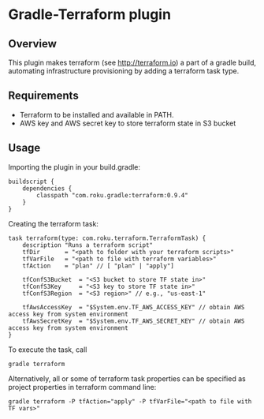 # Gradle-Terraform plugin

## Overview

This plugin makes terraform (see http://terraform.io) a part of a gradle build, automating infrastructure provisioning by adding a terraform task type.

## Requirements

* Terraform to be installed and available in PATH.
* AWS key and AWS secret key to store terraform state in S3 bucket

## Usage

Importing the plugin in your build.gradle:

```
buildscript {
    dependencies {
        classpath "com.roku.gradle:terraform:0.9.4"
    }
}

```

Creating the terraform task:

```
task terraform(type: com.roku.terraform.TerraformTask) {
    description "Runs a terraform script"
    tfDir       = "<path to folder with your terraform scripts>"
    tfVarFile   = "<path to file with terraform variables>"
    tfAction    = "plan" // [ "plan" | "apply"]

    tfConfS3Bucket  = "<S3 bucket to store TF state in>"
    tfConfS3Key     = "<S3 key to store TF state in>"
    tfConfS3Region  = "<S3 region>" // e.g., "us-east-1"
    
    tfAwsAccessKey  = "$System.env.TF_AWS_ACCESS_KEY" // obtain AWS access key from system environment
    tfAwsSecretKey  = "$System.env.TF_AWS_SECRET_KEY" // obtain AWS access key from system environment 
}
```


To execute the task, call

```
gradle terraform
```

Alternatively, all or some of terraform task properties can be specified as project properties in terraform command line:

```
gradle terraform -P tfAction="apply" -P tfVarFile="<path to file with TF vars>"
```